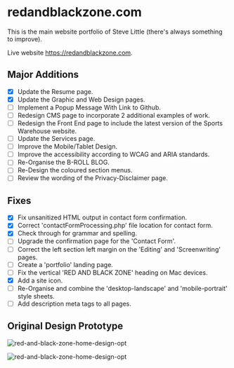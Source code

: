 # redandblackzone.com

This is the main website portfolio of Steve Little (there's always something to improve).

Live website https://redandblackzone.com.

## Major Additions

- [x] Update the Resume page.
- [x] Update the Graphic and Web Design pages.
- [ ] Implement a Popup Message With Link to Github.
- [ ] Redesign CMS page to incorporate 2 additional examples of work.
- [ ] Redesign the Front End page to include the latest version of the Sports Warehouse website.
- [ ] Update the Services page.
- [ ] Improve the Mobile/Tablet Design.
- [ ] Improve the accessibility according to WCAG and ARIA standards.
- [ ] Re-Organise the B-ROLL BLOG.
- [ ] Re-Design the coloured section menus.
- [ ] Review the wording of the Privacy-Disclaimer page.

## Fixes

- [x] Fix unsanitized HTML output in contact form confirmation.
- [x] Correct 'contactFormProcessing.php' file location for contact form.
- [x] Check through for grammar and spelling.
- [ ] Upgrade the confirmation page for the 'Contact Form'.
- [ ] Correct the left section left margin on the 'Editing' and 'Screenwriting' pages.
- [ ] Create a 'portfolio' landing page.
- [ ] Fix the vertical 'RED AND BLACK ZONE' heading on Mac devices.
- [x] Add a site icon.
- [ ] Re-Organise and combine the 'desktop-landscape' and 'mobile-portrait' style sheets.
- [ ] Add description meta tags to all pages.

## Original Design Prototype

![red-and-black-zone-home-design-opt](https://redandblackzone.com/images/red-and-black-zone-home-design.png)

![red-and-black-zone-home-design-opt](https://redandblackzone.com/images/red-and-black-zone-contacts-design.png)
